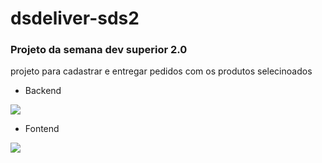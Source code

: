 # dsdeliver-sds2

### Projeto da semana dev superior 2.0

projeto para cadastrar e entregar pedidos com os produtos selecinoados

- Backend
<img src="https://img.shields.io/static/v1?label=spring&message=framework&color=brightgreen&style=for-the-badge&logo=SPRING"/>

- Fontend
<img src="https://img.shields.io/static/v1?label=react&message=framework&color=blue&style=for-the-badge&logo=' REACT"/>
